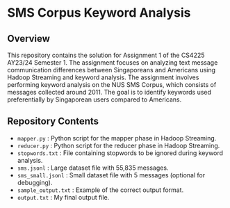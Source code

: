 # SMS Corpus Keyword Analysis

## Overview
This repository contains the solution for Assignment 1 of the CS4225 AY23/24 Semester 1. The assignment focuses on analyzing text message communication differences between Singaporeans and Americans using Hadoop Streaming and keyword analysis. The assignment involves performing keyword analysis on the NUS SMS Corpus, which consists of messages collected around 2011. The goal is to identify keywords used preferentially by Singaporean users compared to Americans.

## Repository Contents
- `mapper.py` : Python script for the mapper phase in Hadoop Streaming.
- `reducer.py` : Python script for the reducer phase in Hadoop Streaming.
- `stopwords.txt` : File containing stopwords to be ignored during keyword analysis.
- `sms.jsonl` : Large dataset file with 55,835 messages.
- `sms_small.jsonl` : Small dataset file with 5 messages (optional for debugging).
- `sample_output.txt` : Example of the correct output format.
- `output.txt` : My final output file.